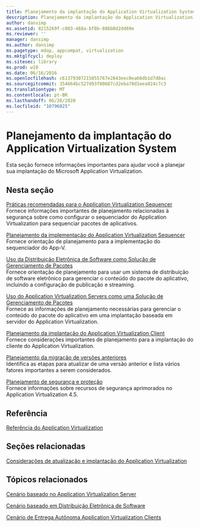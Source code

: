 ```yaml
---
title: Planejamento da implantação do Application Virtualization System
description: Planejamento da implantação do Application Virtualization System
author: dansimp
ms.assetid: 8215269f-c083-468a-bf0b-886b0d2dd69e
ms.reviewer: ''
manager: dansimp
ms.author: dansimp
ms.pagetype: mdop, appcompat, virtualization
ms.mktglfcycl: deploy
ms.sitesec: library
ms.prod: w10
ms.date: 06/16/2016
ms.openlocfilehash: c61379307215855767e2843eec0ea66db1d7d0ac
ms.sourcegitcommit: 354664bc527d93f80687cd2eba70d1eea024c7c3
ms.translationtype: MT
ms.contentlocale: pt-BR
ms.lasthandoff: 06/26/2020
ms.locfileid: "10796825"
---
```

# Planejamento da implantação do Application Virtualization System


Esta seção fornece informações importantes para ajudar você a planejar sua implantação do Microsoft Application Virtualization.

## Nesta seção


<a href="" id="best-practices-for-the-application-virtualization-sequencer"></a>[Práticas recomendadas para o Application Virtualization Sequencer](best-practices-for-the-application-virtualization-sequencer-sp1.md)  
Fornece informações importantes de planejamento relacionadas à segurança sobre como configurar o sequenciador do Application Virtualization para sequenciar pacotes de aplicativos.

<a href="" id="planning-the-application-virtualization-sequencer-implementation"></a>[Planejamento da implementação do Application Virtualization Sequencer](planning-the-application-virtualization-sequencer-implementation.md)  
Fornece orientação de planejamento para a implementação do sequenciador do App-V.

<a href="" id="using-electronic-software-distribution-as-a-package-management-solution"></a>[Uso da Distribuição Eletrônica de Software como Solução de Gerenciamento de Pacotes](using-electronic-software-distribution-as-a-package-management-solution.md)  
Fornece orientação de planejamento para usar um sistema de distribuição de software eletrônico para gerenciar o conteúdo do pacote do aplicativo, incluindo a configuração de publicação e streaming.

<a href="" id="using-application-virtualization-servers-as-a-package-management-solution"></a>[Uso do Application Virtualization Servers como uma Solução de Gerenciamento de Pacotes](using-application-virtualization-servers-as-a-package-management-solution.md)  
Fornece as informações de planejamento necessárias para gerenciar o conteúdo do pacote do aplicativo em uma implantação baseada em servidor do Application Virtualization.

<a href="" id="planning-for-application-virtualization-client-deployment"></a>[Planejamento da implantação do Application Virtualization Client](planning-for-application-virtualization-client-deployment.md)  
Fornece considerações importantes de planejamento para a implantação do cliente do Application Virtualization.

<a href="" id="planning-for-migration-from-previous-versions"></a>[Planejamento da migração de versões anteriores](planning-for-migration-from-previous-versions.md)  
Identifica as etapas para atualizar de uma versão anterior e lista vários fatores importantes a serem considerados.

<a href="" id="planning-for-security-and-protection"></a>[Planejamento de segurança e proteção](planning-for-security-and-protection.md)  
Fornece informações sobre recursos de segurança aprimorados no Application Virtualization 4.5.

## Referência


[Referência do Application Virtualization](application-virtualization-reference.md)

## Seções relacionadas


[Considerações de atualização e implantação do Application Virtualization](application-virtualization-deployment-and-upgrade-considerations.md)

## Tópicos relacionados


[Cenário baseado no Application Virtualization Server](application-virtualization-server-based-scenario.md)

[Cenário baseado em Distribuição Eletrônica de Software](electronic-software-distribution-based-scenario.md)

[Cenário de Entrega Autônoma Application Virtualization Clients](stand-alone-delivery-scenario-for-application-virtualization-clients.md)

 

 





